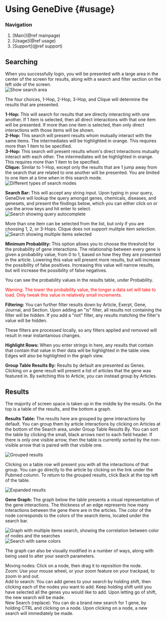 # Using GeneDive {#usage}

### Navigation
1. [Main](@ref mainpage)  
2. [Usage](@ref usage)  
3. [Support](@ref support)  

## Searching

When you successfully login, you will be presented with a large area in the center of the screen for results, along with a search and filter section on the left side of the screen.  
![Show search area](../old/img/search_area.png)

The four choices, 1-Hop, 2-Hop, 3-Hop, and Clique will determine the results that are presented.

**1-Hop:** This will search for results that are directly interacting with one another. If 1 item is selected, then all direct interactions with that one item will be presented. If more than one item is selected, then only direct interactions with those items will be shown.  
**2-Hop:** This search will present results whom mutually interact with the same items. The intermediates will be highlighted in orange. This requires more than 1 item to be specified.  
**3-Hop:** This search will present results whom's direct interactions mutually interact with each other. The intermediates will be highlighted in orange.  This requires more than 1 item to be specified.  
**Clique:** Similar to 1-Hop, except only the results that are 1 jump away from the search that are related to one another will be presented. You are limited to one item at a time when in this search mode.  
![Different types of search modes](../old/img/search_modes.png)

**Search Bar:** This will accept any string input. Upon typing in your query, GeneDive will lookup the query amongst genes, chemicals, diseases, and genesets, and present the findings below, which you can either click on or use the arrow keys and hit enter to select.  
![Search showing query autocomplete](../old/img/search_autocomplete.png)

More than one item can be selected from the list, but only if you are choosing 1, 2, or 3-Hops. Clique does not support mulitple item selection.  
![Search showing multiple items selected](../old/img/search_multiple_selections.png)

**Minimum Probability:** This option allows you to choose the threshold for the probability of gene interactions. The relationship between every gene is given a probability value, from 0 to 1, based on how they they are presented in the article. Lowering this value will present more results, but will increase the possibility of false positives. Increasing this value will narrow results, but will increase the possibility of false negatives.

You can see the probability values in the results table, under Probability.

<span style="color:red">Warning: The lower the probability value, the longer a data set will take to load. Only tweak this value in relatively small increments.</span>

**Filtering:** You can further filter results down by Article, Exerpt, Gene, Journal, and Section. Upon adding an "is" filter, all results not containing the filter will be hidden. If you add a "not" filter, any results matching the filter's value will be hidden.

These filters are processed locally, so any filters applied and removed will result in near instantanious changes.

**Highlight Rows:** When you enter strings in here, any results that contain that contain that value in their data will be highlighted in the table view. Edges will also be highlighted in the graph view.

**Group Table Results By:** Results by default are presented as Genes. Clicking on a gene result will present a list of articles that the gene was featured in. By switching this to Article, you can instead group by Articles.

## Results

The majority of screen space is taken up in the middle by the results. On the top is a table of the results, and the bottom a graph.

**Results Table:** The results here are grouped by gene interactions by default. You can group them by article interactions by clicking on Articles at the bottom of the Search area, under Group Table Results By. You can sort the table by clicking the small, black arrows next to each field header. If there is only one visible arrow, then the table is currently sorted by the non-visible arrow that is paired with that visible one.

![Grouped results](../old/img/results_table_grouped.png)

Clicking on a table row will present you with all the interactions of that group. You can go directly to the article by clicking on the link under the Pubmed column. To return to the grouped results, click Back at the top left of the table.

![Expanded results](../old/img/results_table_individual.png)

**Gene Graph:** The graph below the table presents a visual representation of the gene interactions. The thickness of an edge represents how many interactions between the gene there are in the articles. The color of the node corresponds to the colors of the search items, located under the search bar.

![Graph with multiple items search, showing the correlation between color of nodes and the searches](../old/img/graph_color_results_graph.png) ![Search with same colors](../old/img/graph_color_results_search.png)

The graph can also be visually modified in a number of ways, along with being used to alter your search parameters.

Moving nodes: Click on a node, then drag it to reposition the node.  
Zoom: Use your mouse wheel, or your zoom feature on your trackpad, to zoom in and out.  
Add to search: You can add genes to your search by holding shift, then clicking each of the nodes you want to add. Keep holding shift until you have selected all the genes you would like to add. Upon letting go of shift, the new search will be made.  
New Search (replace): You can do a brand new search for 1 gene, by holding CTRL and clicking on a node. Upon clicking on a node, a new search will immediately be made.